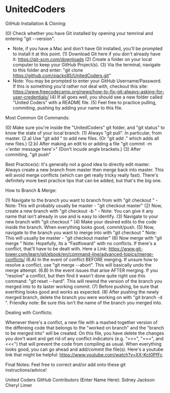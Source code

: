 # UnitedCoders

GitHub Installation & Cloning:

(0) Check whether you have Git installed by opening your temrinal and entering "git --version". 
- Note, if you have a Mac and don't have Git installed, you'll be prompted to install it at this point.
(1) Download Git here if you don't already have it: https://git-scm.com/downloads
(2) Create a folder on your local computer to keep your GitHub Project(s).
(3) Via the terminal, navigate to this folder and enter: "git clone https://github.com/sjacks85/UnitedCoders.git"
- Note: You may be prompted to enter your GitHub Username/Password. 
If this is something you'd rather not deal with, checkout this site: https://www.freecodecamp.org/news/how-to-fix-git-always-asking-for-user-credentials/
(4) If all goes well, you should see a new folder called "United Coders" with a README file.
(5) Feel free to practice pulling, commiting, pushing by adding your name to this file.

Most Common Git Commands:

(0) Make sure you're inside the "UnitedCoders" git folder, and "git status" to know the state of your local branch.
(1) Always "git pull". In particular, from master.
(2.a) Use "git add <name-of-file>" to add new files. (Or "git add ." which adds all new files.)
(2.b) After making an edit to or adding a file "git commit -m <'enter message here'>" (Don't incude angle brackets.)
(3) After commiting, "git push"

Best Practice(s):
It's generally not a good idea to directly edit master. Always create a new branch from master then merge back into master. This will avoid merge conflicts (which can get really tricky really fast).
There's definitely more best practice tips that can be added, but that's the big one.

How to Branch & Merge:

(1) Navigate to the branch you want to branch from with "git checkout <branch-to-branch-from>"
	- Note: This will probably usually be master - "git checkout master"
(2) Now, create a new branch with "git checkout -b <name-of-new-branch>"
	- Note: You can give it any name that isn't already in use and is easy to identify.
(3) Navigate to your new branch with "git checkout <name-of-new-branch>"
(4) Make your desired edits to the code inside the branch. When everything looks good, commit/push.
(5) Now, navigate to the branch you want to merge into with "git checkout <branch-to-merge-into>"
	Note: This will usually be master - "git checkout master"
(6) Now merge with "git merge <name-of-new-branch>"
	Note: Hopefully, its a "Fastfoward" with no conflicts. If there's a conflict, that'll have to be dealt with.
	Here a Link: https://www.git-tower.com/learn/git/ebook/en/command-line/advanced-topics/merge-conflicts/
(6.A) In the event of conflict BEFORE merging. If unsure how to resolve a conflict, use "git merge --abort".
	This will basically undo the merge attempt.
(6.B) In the event issues that arise AFTER merging. If you "resolve" a conflict, but then find it wasn't
	done quite right use this command: "git reset --hard".
	This will rewind the version of the branch you merged into to its laster working commit.
(7) Before pushing, be sure that everthing looks good and works as expected.
(8) After pushing the newly merged branch, delete the branch you were working on with "git branch -d <name-of-new-branch>". Friendky note: Be sure this isn't the name of the branch you merged into.

Dealing with Conflicts:

Whenever there's a confict, a new file with a mashed together version of the differeing code that belongs to the "worked on branch" and the "branch to be merged into" will be created. On this file, you have delete the changes you don't want and get rid of any conflict indicators (e.g. ">>>", "===", and <<<") that will prevent the code from compiling as usual. When everything looks good, you can go ahead and add/commit the file(s). Here's a youtube link that might be helpful: https://www.youtube.com/watch?v=XX-Kct0PfFc

Final Notes:
Feel free to correct and/or add onto these git instructions/advice! 

United Coders GitHub Contributors (Enter Name Here):
Sidney Jackson
Cheryl Limer
